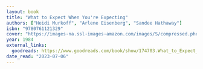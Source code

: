 ```yaml
---
layout: book
title: "What to Expect When You're Expecting"
authors: ["Heidi Murkoff", "Arlene Eisenberg", "Sandee Hathaway"]
isbn: "9780761121329"
cover: "https://images-na.ssl-images-amazon.com/images/S/compressed.photo.goodreads.com/books/1298458822i/174703.jpg"
year: 1984
external_links:
  goodreads: https://www.goodreads.com/book/show/174703.What_to_Expect_When_You_re_Expecting
date_read: "2023-07-06"
---
```

